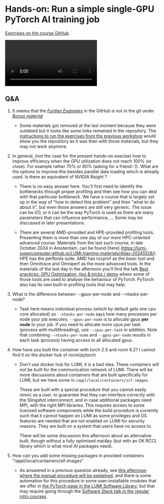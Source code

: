 # Hands-on: Run a simple single-GPU PyTorch AI training job

[Exercises on the course GitHub](https://github.com/Lumi-supercomputer/Getting_Started_with_AI_workshop/tree/ai-20250204/03_Your_first_AI_training_job_on_LUMI).
<!--
[Exercises on the course GitHub](https://github.com/Lumi-supercomputer/Getting_Started_with_AI_workshop/tree/main/03_Your_first_AI_training_job_on_LUMI).
-->

<!--
A video recording of the discussion of the solution will follow.
-->

<video src="https://462000265.lumidata.eu/ai-20250204/recordings/E03_FirstJob.mp4" controls="controls"></video>


## Q&A

1.  It seems that the [*Further Examples*](https://github.com/Lumi-supercomputer/Getting_Started_with_AI_workshop/tree/ai-20250204/03_Your_first_AI_training_job_on_LUMI#further-example) in the GitHub is not in the git under [*Bonus material*](https://github.com/Lumi-supercomputer/Getting_Started_with_AI_workshop/tree/ai-20250204/bonus_material)

    -   Some materials got removed at the last moment because they were outdated but it looks like some links remained in the repository. The [instructions to run the exercises from the previous workshop](http://lumi-supercomputer.github.io/LUMI-training-materials/ai-20241126/#after-the-termination-of-the-course-project) would show you the repository as it was then with those materials, but they may not work anymore.

2.  In general, (not the case for the present hands-on execise) how to improve efficiency when the GPU utilization does not reach 100% (or close). For example rather 70% or 80% (asking for a friend:-)). What are the options to improve this besides parallel data loading which is already used. Is there an equivalent of NVIDIA Nsight ? 

    -   There is no easy answer here. You'll first need to identify the bottlenecks through proper profiling and then see how you can deal with that particular bottleneck. We have a course that is largely set up in the way of "how to detect this problem" and then "what to do about it", but even those answers are still very generic. The issue can be I/O, or it can be the way PyTorch is used as there are many parameters that can influence performance, ... Some may be discussed in later presentations. 

    -   There are several AMD-provided and HPE-provided profiling tools. Presenting them is more than one day of our more HPC-oriented advanced course. Materials from the last such course, in late October 2024 in Amsterdam, can be found [here]
(https://lumi-supercomputer.github.io/LUMI-training-materials/4day-20241028/). HPE has the perftools suite. AMD has rocprof as the basic tool and then Omnitrace and Omniperf as the more advanced tools. In the materials of the last day in the afternoon you'll find the talk [Best practices: GPU Optimization, tips & tricks / demo](https://lumi-supercomputer.github.io/LUMI-training-materials/4day-20241028/extra_4_11_Best_Practices_GPU_Optimization/) where some of those tools are used to analyse the behaviour of PyTorch. PyTorch also has its own built-in profiling tools that may help.

3.  What is the difference between --gpus-per-node and --ntasks-per-node?
 
    -   Task here means individual process (which by default gets one cpu core allocated) so `--ntasks-per-node` says how many processes per node your job executes; `--gpus-per-node` is to allocate gpus **per node** to your job. If you need to allocate more cpus per task (process with multithreading), use `--cpus-per-task` in addition. Note that combining `--ntasks-per-node` and `--gpus-per-node` results in each task (process) having access to all allocated gpus.

4.  How have you built the container with torch 2.5 and rocm 6.2? I cannot find it on the docker hub of rocm/pytorch

    -   Don't use docker hub for LUMI, it is a bad idea. 
        These containers will not be built for the communication network of LUMI. There will be more discussions about containers that are built specifically for LUMI, but we have some in `/appl/local/containers/sif-images`. 
       
        These are built with a special procedure that you cannot easily mimic as a user, to guarantee that they can interface correctly with the Slingshot interconnect, and in case additional packages need MPI, with the right MPI libraries. This requires access to some licensed software components while the build procedure is currently such that it cannot happen on LUMI as some privileges and OS features are needed that are not enabled on LUMI for security reasons. They are built on a system that users have no access to.

        There will be some discussion this afternoon about an alternative built, though without a fully optimised mpi4py (but with an OK RCCL library which is what most AI packages need).

5.  How can you add some missing packages in provided containers "/appl/local/containers/sif-images" 

    -   As answered in a previous question already, see [this afternoon where the manual procedure will be explained](extra_07_VirtualEnvironments.md), and there is some automation for this procedure in some user-installable modules that we offer in [the PyTorch page in the LUMI Software Library](https://lumi-supercomputer.github.io/LUMI-EasyBuild-docs/p/PyTorch/), but that may require going through the [Software Stack talk in the regular intro courses](https://lumi-supercomputer.github.io/LUMI-training-materials/2day-20241210/M05-SoftwareStacks/).

